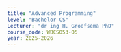 ```yaml
---
title: "Advanced Programming"
level: "Bachelor CS"
Lecturer: "dr ing H. Groefsema PhD"
course_code: WBCS053-05
year: 2025-2026
---
```

